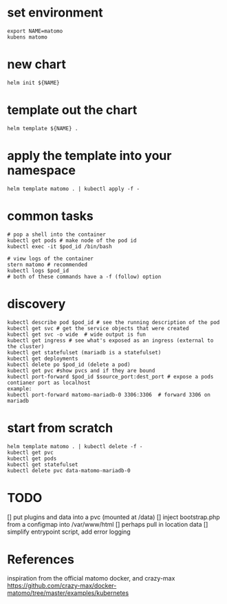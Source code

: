 # set environment
```
export NAME=matomo
kubens matomo
```


# new chart 
```
helm init ${NAME}
```


# template out the chart
```
helm template ${NAME} .
```


# apply the template into your namespace
```
helm template matomo . | kubectl apply -f -
```


# common tasks
```
# pop a shell into the container
kubectl get pods # make node of the pod id
kubectl exec -it $pod_id /bin/bash

# view logs of the container
stern matomo # recommended
kubectl logs $pod_id
# both of these commands have a -f (follow) option
```


# discovery
```
kubectl describe pod $pod_id # see the running description of the pod
kubectl get svc # get the service objects that were created
kubectl get svc -o wide  # wide output is fun
kubectl get ingress # see what's exposed as an ingress (external to the cluster)
kubectl get statefulset (mariadb is a statefulset)
kubectl get deployments
kubectl delete po $pod_id (delete a pod)
kubectl get pvc #show pvcs and if they are bound
kubectl port-forward $pod_id $source_port:dest_port # expose a pods contianer port as localhost
example:
kubectl port-forward matomo-mariadb-0 3306:3306  # forward 3306 on mariadb
```


# start from scratch
```
helm template matomo . | kubectl delete -f -
kubectl get pvc
kubectl get pods
kubectl get statefulset
kubectl delete pvc data-matomo-mariadb-0
```


# TODO 
[] put plugins and data into a pvc (mounted at /data)
[] inject bootstrap.php from a configmap into /var/www/html
[] perhaps pull in location data
[] simplify entrypoint script, add error logging


# References
inspiration from the official matomo docker, and crazy-max
https://github.com/crazy-max/docker-matomo/tree/master/examples/kubernetes

